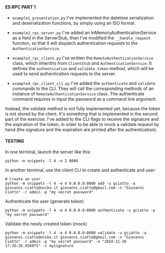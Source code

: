 

#### ES RPC PART 1 ####
+ ``` example1_presentation.py ```
I've implemented the datetime serialization and deserialization functions, by simply using an ISO format.  

+ ``` example2_rpc_server.py ```
I've added an InMemoryAuthenticationService as a field in the ServerStub, then I've modified the ```__handle_request``` function, so that it will dispatch authentication requests to the ``AuthenticationService``.

+ ``` example3_rpc_client.py ```
I've written the ```RemoteAuthenticationService``` class, which inheriths from ```ClientStub``` and ```AuthenticationService```. It defines the ```authentication``` and ```validate_token``` method, which will be used to send authentication requests to the server.


+ ``` example4_rpc_client_cli.py ```
I've added the `authenticate` and `validate` commands to the CLI. They will call the corresponding methods of an instance of ```RemoteAuthenticationService``` class. The authenticate command requires in input the password as a command line argument.


Instead, the validate method is not fully implemented yet, because the token is not stored by the client. It's something that is implemented in the second part of the exercise. I've added to the CLI flags to receive the signature and the expiration of the token, in order to be able to mock a validate request by hand (the signature and the expiration are printed after the authentication).

#### TESTING ####

In one terminal, launch the server like this: 
```
python -m snippets -l 4 -e 2 8080
```


In another terminal, use the client CLI to create and authenticate and user: 
```
# Create an user
python -m snippets -l 4 -e 4 0.0.0.0:8080 add -u gciatto -a giovanni.ciatto@unibo.it giovanni.ciatto@gmail.com -n "Giovanni Ciatto" -r admin -p "my secret password"
```


Authenticate the user (generate token)
```
python -m snippets -l 4 -e 4 0.0.0.0:8080 authenticate -u gciatto -p "my secret password"
```



Validate the newly created token (mock)

```
python -m snippets -l 4 -e 4 0.0.0.0:8080 validate -u gciatto -a giovanni.ciatto@unibo.it giovanni.ciatto@gmail.com -n "Giovanni Ciatto" -r admin -p "my secret password" -e "2024-11-26 17:35:26.856975" -s mysignature
```